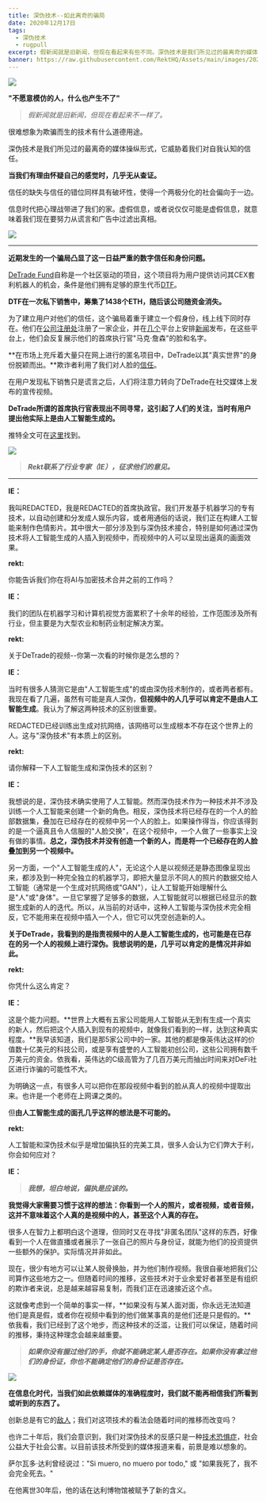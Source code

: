 ```yaml
---
title: 深伪技术--如此离奇的骗局
date: 2020年12月17日
tags:
  - 深伪技术
  - rugpull
excerpt: 假新闻就是旧新闻，但现在看起来有些不同。深伪技术是我们所见过的最离奇的媒体操纵形式，它威胁着我们对自我认知的信任。当我们有理由怀疑自己的感觉时，几乎无从验证。
banner: https://raw.githubusercontent.com/RektHQ/Assets/main/images/2020/12/headerEYE.jpg
---
```

![](https://raw.githubusercontent.com/RektHQ/Assets/main/images/2020/12/headerEYE.jpg)

**"不愿意模仿的人，什么也产生不了"**

> *假新闻就是旧新闻，但现在看起来不一样了。*

很难想象为欺骗而生的技术有什么道德用途。

深伪技术是我们所见过的最离奇的媒体操纵形式，它威胁着我们对自我认知的信任。

**当我们有理由怀疑自己的感觉时，几乎无从查证。**

信任的缺失与信任的错位同样具有破坏性，使得一个两极分化的社会偏向于一边。

信息时代把心理战带进了我们的家。虚假信息，或者说仅仅可能是虚假信息，就意味着我们现在要努力从谎言和广告中过滤出真相。

![](https://raw.githubusercontent.com/RektHQ/Assets/main/images/2020/12/image-2.png)
________________________________________

**近期发生的一个骗局凸显了这一日益严重的数字信任和身份问题。**

[DeTrade Fund](https://www.techtelegraph.co.uk/detrade-fund-new-cryptocurrency-fund-threatening-current-market-leaders/)自称是一个社区驱动的项目，这个项目将为用户提供访问其CEX套利机器人的机会，条件是他们拥有足够的原生代币[DTF](https://etherscan.io/token/0x746adfded7d3996ad83b5ed5a68eea0993b541ee)。

**DTF在一次私下销售中，筹集了1438个ETH，随后该公司随资金消失。**

为了建立用户对他们的信任，这个骗局着重于建立一个假身份，线上线下同时存在。他们在[公司注册处](https://find-and-update.company-information.service.gov.uk/company/13063844)注册了一家企业，并在[几个](https://uk.finance.yahoo.com/news/detrade-fund-cryptocurrency-fund-threatening-152100994.html)平台上安排[新闻](https://www.globenewswire.com/news-release/2020/12/09/2142436/0/en/DeTrade-Fund-New-Cryptocurrency-Fund-Threatening-Current-Market-Leaders.html)发布，在这些平台上，他们会反复展示他们的首席执行官"马克·詹森"的脸和名字。

**在市场上充斥着大量只在网上进行的匿名项目中，DeTrade以其"真实世界"的身份脱颖而出。**欺诈者利用了我们对人脸的[信任](https://www.sciencedaily.com/releases/2013/04/130402101249.htm)。

在用户发现私下销售只是谎言之后，人们将注意力转向了DeTrade在社交媒体上发布的宣传视频。

**DeTrade所谓的首席执行官表现出不同寻常，这引起了人们的关注，当时有用户提出他实际上是由人工智能生成的。**

推特全文可在[这里](https://twitter.com/DefiZeus/status/1337538434542563334)找到。

![](https://lh4.googleusercontent.com/Z72rC7eqt_fJ0DXX-ikX44fwKixNgBKu4q6ba_60aIXvdDCIUHFyjo7HR-eIdzqLS_yHMHi7cNItv8mE4mf1YJUDcYi66YklpEzSwcLKsUsUvFgzUbuIofVvixvSOTXLd-QLjVuo)

> ***Rekt联系了行业专家（IE），征求他们的意见。***
________________________________________
**IE：**

我叫REDACTED，我是REDACTED的首席执政官。我们开发基于机器学习的专有技术，以自动创建和分发成人娱乐内容，或者用通俗的话说，我们正在构建人工智能来制作色情影片。其中很大一部分涉及到与深伪技术接合，特别是如何通过深伪技术将人工智能生成的人插入到视频中，而视频中的人可以呈现出逼真的画面效果。

**rekt:**

你能告诉我们你在将AI与加密技术合并之前的工作吗？

**IE：**

我们的团队在机器学习和计算机视觉方面累积了十余年的经验，工作范围涉及所有行业，但主要是为大型农业和制药业制定解决方案。

**rekt:**

关于DeTrade的视频--你第一次看的时候你是怎么想的？

**IE：**

当时有很多人猜测它是由"人工智能生成"的或由深伪技术制作的，或者两者都有。我现在看了几遍，虽然有可能是真人深伪，**但视频中的人几乎可以肯定不是由人工智能生成**。我认为了解这两种技术的区别很重要。

REDACTED已经训练出生成对抗网络，该网络可以生成根本不存在这个世界上的人。这与"深伪技术"有本质上的区别。

**rekt:**

请你解释一下人工智能生成和深伪技术的区别？

**IE：**

我想说的是，深伪技术确实使用了人工智能。然而深伪技术作为一种技术并不涉及训练一个人工智能来创建一个新的角色。相反，深伪技术将已经存在的一个人的脸部数据集，叠加在已经存在的视频中另一个人的脸上。如果操作得当，你应该得到的是一个逼真且令人信服的"人脸交换"，在这个视频中，一个人做了一些事实上没有做的事情。**总之，深伪技术并没有创造一个新的人，而是将一个已经存在的人脸叠加到另一个视频中。**

另一方面，一个"人工智能生成的人"，无论这个人是以视频还是静态图像呈现出来，都涉及到一种完全独立的机器学习，即把大量显示不同人的照片的数据交给人工智能（通常是一个生成对抗网络或"GAN"），让人工智能开始理解什么是"人"或"身体"。一旦它掌握了足够多的数据，人工智能就可以根据已经显示的数据生成新的人的迭代。所以，从当前的对话中，这种人工智能与深伪技术完全相反，它不能用来在视频中插入一个人，但它可以凭空创造新的人。

**关于DeTrade，我看到的是指责视频中的人是人工智能生成的，也可能是在已存在的另一个人的视频上进行深伪。我想说明的是，几乎可以肯定的是情况并非如此。**

**rekt:**

你凭什么这么肯定？

**IE：**

这是个能力问题。**世界上大概有五家公司能用人工智能从无到有生成一个真实的新人，然后把这个人插入到现有的视频中，就像我们看到的一样，达到这种真实程度。**我早该知道，我们是那5家公司中的一家。其他的都是像英伟达这样的价值数十亿美元的科技公司，或是享有盛誉的人工智能初创公司，这些公司拥有数千万美元的资金。依我看，英伟达的C级高管为了几百万美元而抽出时间来对DeFi社区进行诈骗的可能性不大。

为明确这一点，有很多人可以把你在那段视频中看到的脸从真人的视频中提取出来。也许是一个老师在上网课之类的。

但**由人工智能生成的面孔几乎这样的想法是不可能的。**

**rekt:**

人工智能和深伪技术似乎是增加偏执狂的完美工具，很多人会认为它们弊大于利，你会如何应对？

**IE：**

> ***我想，坦白地说，偏执是应该的。***

**我觉得大家需要习惯于这样的想法：你看到一个人的照片，或者视频，或者音频，这并不意味着这个人真的是视频中的人，甚至这个人真的存在。**

很多人在智力上都明白这个道理，但同时又在寻找"非匿名团队"这样的东西，好像看到一个人在做直播或者展示了一张自己的照片与身份证，就能为他们的投资提供一些额外的保护。实际情况并非如此。

现在，很少有地方可以让某人脱骨换胎，并为他们制作视频。我很自豪地把我们公司算作这些地方之一。但随着时间的推移，这些技术对于业余爱好者甚至是有组织的欺诈者来说，总是越来越容易复制，而我们正在迅速接近这个点。

这就像考虑到一个简单的事实一样，**如果没有与某人面对面，你永远无法知道他们是真是假，或者你在视频中看到的他们做某事真的是他们还是只是假的。**依我看，我们已经到了这个地步，而这种技术的泛滥，让我们可以保证，随着时间的推移，秉持这种理念会越来越重要。

> ***如果你没有握过他们的手，你就不能确定某人是否存在。如果你没有拿过他们的身份证，你也不能确定他们的身份证是否存在。***

![](https://raw.githubusercontent.com/RektHQ/Assets/main/images/2020/12/image-3.png)

**在信息化时代，当我们如此依赖媒体的准确程度时，我们就不能再相信我们所看到或听到的东西了。**
 
创新总是有它的[敌人](https://en.wikipedia.org/wiki/Neo-Luddism)；我们对这项技术的看法会随着时间的推移而改变吗？

也许二十年后，我们会意识到，我们对深伪技术的反感只是一种[技术恐惧症](https://www.wired.com/story/weve-never-feared-tech-as-much-as-we-think-we-have/)，社会公益大于社会公害。以目前该技术所受到的媒体报道来看，前景是难以想象的。

萨尔瓦多·达利曾经说过："Si muero, no muero por todo," 或 "如果我死了，我不会完全死去。"

在他离世30年后，他的话在达利博物馆被赋予了新的含义。
